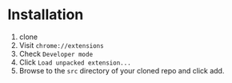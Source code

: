 # Installation

1. clone
1. Visit `chrome://extensions`
2. Check `Developer mode`
3. Click `Load unpacked extension...`
4. Browse to the `src` directory of your cloned repo and click add.


